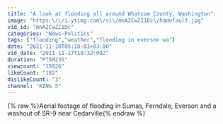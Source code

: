 ```yaml
---
title: "A look at flooding all around Whatcom County, Washington"
image: "https:\/\/i.ytimg.com\/vi\/mnA2CwZI1Dc\/hqdefault.jpg"
vid_id: "mnA2CwZI1Dc"
categories: "News-Politics"
tags: ["flooding","weather","flooding in everson wa"]
date: "2021-11-18T05:18:03+03:00"
vid_date: "2021-11-17T18:32:08Z"
duration: "PT5M23S"
viewcount: "15026"
likeCount: "182"
dislikeCount: "3"
channel: "KING 5"
---
```

{% raw %}Aerial footage of flooding in Sumas, Ferndale, Everson and a washout of SR-9 near Cedarville{% endraw %}
